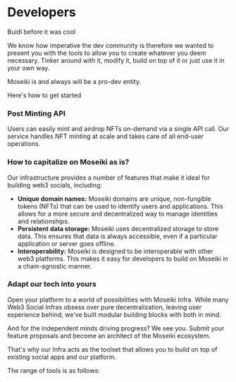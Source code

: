 # Developers

Buidl before it was cool

We know how imperative the dev community is therefore we wanted to present you with the tools to allow you to create whatever you deem necessary. Tinker around with it, modify it, build on top of it or just use it in your own way.&#x20;

Moseiki is and always will be a pro-dev entity.&#x20;

Here's how to get started

### Post Minting API

Users can easily mint and airdrop NFTs on-demand via a single API call. Our service handles NFT minting at scale and takes care of all end-user operations.

### How to capitalize on Moseiki as is?

Our infrastructure provides a number of features that make it ideal for building web3 socials, including:

* **Unique domain names:** Moseiki domains are unique, non-fungible tokens (NFTs) that can be used to identify users and applications. This allows for a more secure and decentralized way to manage identities and relationships.&#x20;
* **Persistent data storage:** Moseiki uses decentralized storage to store data. This ensures that data is always accessible, even if a particular application or server goes offline.&#x20;
* **Interoperability:** Moseiki is designed to be interoperable with other web3 platforms. This makes it easy for developers to build on Moseiki in a chain-agnostic manner.

### Adapt our tech into yours

Open your platform to a world of possibilities with Moseiki Infra. While many Web3 Social Infras obsess over pure decentralization, leaving user experience behind, we've built modular building blocks with both in mind.

And for the independent minds driving progress? We see you. Submit your feature proposals and become an architect of the Moseiki ecosystem.

That's why our Infra acts as the toolset that allows you to build on top of existing social apps and our platform.

The range of tools is as follows:
